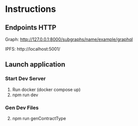 # Instructions

## Endpoints HTTP

Graph: http://127.0.0.1:8000/subgraphs/name/example/graphql

IPFS: http://localhost:5001/

## Launch application

### Start Dev Server

1. Run docker (docker compose up)
2. npm run dev

### Gen Dev Files

2. npm run genContractType
